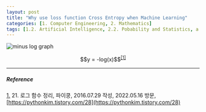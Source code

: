 ```yaml
---
layout: post
title: "Why use loss function Cross Entropy when Machine Learning"
categories: [1. Computer Engineering, 2. Mathematics]
tags: [1.2. Artificial Intelligence, 2.2. Pobability and Statistics, a.b. Regression Problem]
---
```


![minus log graph](https://t1.daumcdn.net/cfile/tistory/2603F434579AF9B52A)
<center>$$y = -log(x)$$<sup><a href="#footnote_1_1" name="footnote_1_2">[1]</a></sup></center>




---

##### Reference

<a href="#footnote_1_2" name="footnote_1_1">1.</a> 21. 로그 함수 정리, 파이쿵, 2016.07.29 작성, 2022.05.16 방문, [https://pythonkim.tistory.com/28](https://pythonkim.tistory.com/28)
